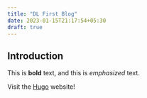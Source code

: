 ```yaml
---
title: "DL First Blog"
date: 2023-01-15T21:17:54+05:30
draft: true
---
```


## Introduction

This is **bold** text, and this is _emphasized_ text.

Visit the [Hugo](https://gohugo.io) website!
